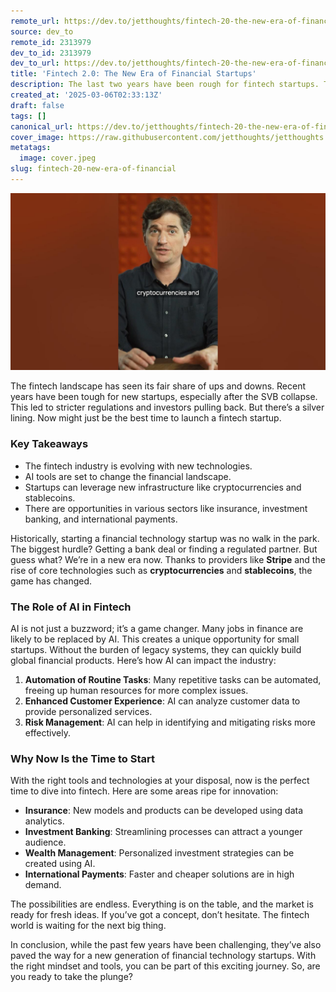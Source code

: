 ```yaml
---
remote_url: https://dev.to/jetthoughts/fintech-20-the-new-era-of-financial-startups-e9e
source: dev_to
remote_id: 2313979
dev_to_id: 2313979
dev_to_url: https://dev.to/jetthoughts/fintech-20-the-new-era-of-financial-startups-e9e
title: 'Fintech 2.0: The New Era of Financial Startups'
description: The last two years have been rough for fintech startups. The SVB collapse led to regulators clamping down, and investors fled the space. That was good for incumbents and bad for new fintechs. We hope that's about to change and now is a great time to build a fintech startup.
created_at: '2025-03-06T02:33:13Z'
draft: false
tags: []
canonical_url: https://dev.to/jetthoughts/fintech-20-the-new-era-of-financial-startups-e9e
cover_image: https://raw.githubusercontent.com/jetthoughts/jetthoughts.github.io/master/content/blog/fintech-20-new-era-of-financial/cover.jpeg
metatags:
  image: cover.jpeg
slug: fintech-20-new-era-of-financial
---
```

[![Fintech 2.0: The New Era of Financial Startups](file_0.jpg)](https://www.youtube.com/watch?v=jJp13H5a-jE)

The fintech landscape has seen its fair share of ups and downs. Recent years have been tough for new startups, especially after the SVB collapse. This led to stricter regulations and investors pulling back. But there’s a silver lining. Now might just be the best time to launch a fintech startup.

### Key Takeaways

*   The fintech industry is evolving with new technologies.
*   AI tools are set to change the financial landscape.
*   Startups can leverage new infrastructure like cryptocurrencies and stablecoins.
*   There are opportunities in various sectors like insurance, investment banking, and international payments.

Historically, starting a financial technology startup was no walk in the park. The biggest hurdle? Getting a bank deal or finding a regulated partner. But guess what? We’re in a new era now. Thanks to providers like **Stripe** and the rise of core technologies such as **cryptocurrencies** and **stablecoins**, the game has changed.

### The Role of AI in Fintech

AI is not just a buzzword; it’s a game changer. Many jobs in finance are likely to be replaced by AI. This creates a unique opportunity for small startups. Without the burden of legacy systems, they can quickly build global financial products. Here’s how AI can impact the industry:

1.  **Automation of Routine Tasks**: Many repetitive tasks can be automated, freeing up human resources for more complex issues.
2.  **Enhanced Customer Experience**: AI can analyze customer data to provide personalized services.
3.  **Risk Management**: AI can help in identifying and mitigating risks more effectively.

### Why Now Is the Time to Start

With the right tools and technologies at your disposal, now is the perfect time to dive into fintech. Here are some areas ripe for innovation:

*   **Insurance**: New models and products can be developed using data analytics.
*   **Investment Banking**: Streamlining processes can attract a younger audience.
*   **Wealth Management**: Personalized investment strategies can be created using AI.
*   **International Payments**: Faster and cheaper solutions are in high demand.

The possibilities are endless. Everything is on the table, and the market is ready for fresh ideas. If you’ve got a concept, don’t hesitate. The fintech world is waiting for the next big thing.

In conclusion, while the past few years have been challenging, they’ve also paved the way for a new generation of financial technology startups. With the right mindset and tools, you can be part of this exciting journey. So, are you ready to take the plunge?

